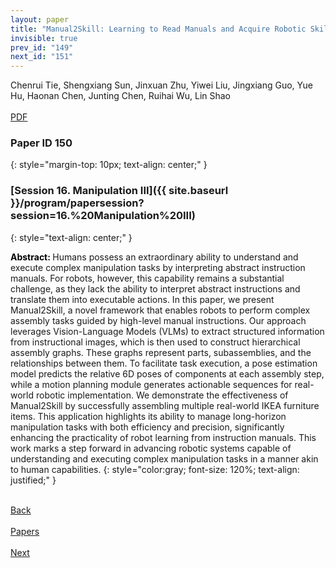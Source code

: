 ```yaml
---
layout: paper
title: "Manual2Skill: Learning to Read Manuals and Acquire Robotic Skills for Furniture Assembly Using Vision-Language Models"
invisible: true
prev_id: "149"
next_id: "151"
---
```

<div class="paper-authors">
  <div class="paper-author-box">
    <div class="paper-author-name">Chenrui Tie, Shengxiang Sun, Jinxuan Zhu, Yiwei Liu, Jingxiang Guo, Yue Hu, Haonan Chen, Junting Chen, Ruihai Wu, Lin Shao</div>
    <div class="paper-author-uni"></div>
  </div>
</div>

<div class="paper-pdf-modern">
  <div class="paper-menu-icon">
    <a href="https://www.roboticsproceedings.org/rss21/p150.pdf" title="Download PDF" target="_blank">
      <i class="fa fa-file-pdf-o"></i><br>
      <span class="paper-menu-label">PDF</span>
    </a>
  </div>
</div>

### Paper ID 150
{: style="margin-top: 10px; text-align: center;" }

### [Session 16. Manipulation III]({{ site.baseurl }}/program/papersession?session=16.%20Manipulation%20III)
{: style="text-align: center;" }

<b style="color: black;">Abstract: </b>Humans possess an extraordinary ability to understand and execute complex manipulation tasks by interpreting abstract instruction manuals. For robots, however, this capability remains a substantial challenge, as they lack the ability to interpret abstract instructions and translate them into executable actions. In this paper, we present Manual2Skill, a novel framework that enables robots to perform complex assembly tasks guided by high-level manual instructions. Our approach leverages Vision-Language Models (VLMs) to extract structured information from instructional images, which is then used to construct hierarchical assembly graphs. These graphs represent parts, subassemblies, and the relationships between them. To facilitate task execution, a pose estimation model predicts the relative 6D poses of components at each assembly step, while a motion planning module generates actionable sequences for real-world robotic implementation. We demonstrate the effectiveness of Manual2Skill by successfully assembling multiple real-world IKEA furniture items. This application highlights its ability to manage long-horizon manipulation tasks with both efficiency and precision, significantly enhancing the practicality of robot learning from instruction manuals. This work marks a step forward in advancing robotic systems capable of understanding and executing complex manipulation tasks in a manner akin to human capabilities.
{: style="color:gray; font-size: 120%; text-align: justified;" }

<div class="paper-menu">
  <div class="paper-menu-inner">
    <a href="{{ site.baseurl }}/program/papers/149/" title="Previous Paper">
            <div class="paper-menu-icon">
                <i class="fa fa-chevron-left"></i><br>
                <span class="paper-menu-label">Back</span>
            </div>
        </a>
    <a href="{{ site.baseurl }}/program/papers" title="All Papers">
      <div class="paper-menu-icon">
        <i class="fa fa-list"></i><br>
        <span class="paper-menu-label">Papers</span>
      </div>
    </a>
    <a href="{{ site.baseurl }}/program/papers/151/" title="Next Paper">
            <div class="paper-menu-icon">
                <i class="fa fa-chevron-right"></i><br>
                <span class="paper-menu-label">Next</span>
            </div>
        </a>
  </div>
</div>
